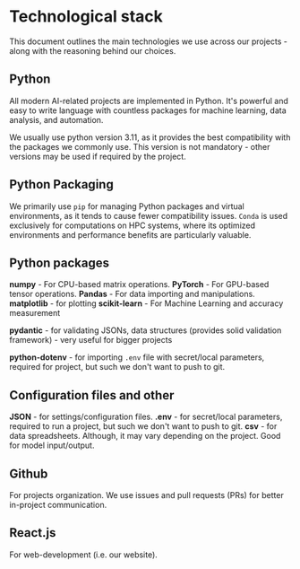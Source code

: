 # Technological stack

This document outlines the main technologies we use across our projects - along with the reasoning behind our choices.

## Python

All modern AI-related projects are implemented in Python. It's powerful and easy to write language with countless packages for machine learning, data analysis, and automation.

We usually use python version 3.11, as it provides the best compatibility with the packages we commonly use. This version is not mandatory - other versions may be used if required by the project.

## **Python Packaging**

We primarily use `pip` for managing Python packages and virtual environments, as it tends to cause fewer compatibility issues. `Conda` is used exclusively for computations on HPC systems, where its optimized environments and performance benefits are particularly valuable.

## Python packages

**numpy** - For CPU-based matrix operations.
**PyTorch** - For GPU-based tensor operations.
**Pandas** - For data importing and manipulations.
**matplotlib** - for plotting
**scikit-learn** - For Machine Learning and accuracy measurement

**pydantic** - for validating JSONs, data structures (provides solid validation framework) - very useful for bigger projects

**python-dotenv** - for importing `.env` file with secret/local parameters, required for project, but such we don't want to push to git.

## Configuration files and other

**JSON** - for settings/configuration files.
**.env** - for secret/local parameters, required to run a project, but such we don't want to push to git.
**csv** - for data spreadsheets. Although, it may vary depending on the project. Good for model input/output.

## Github

For projects organization. We use issues and pull requests (PRs) for better in-project communication.

## React.js

For web-development (i.e. our website).
